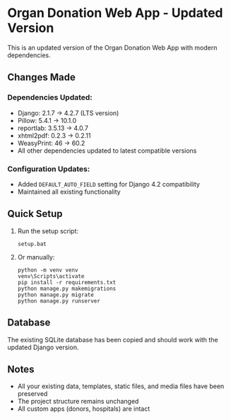# Organ Donation Web App - Updated Version

This is an updated version of the Organ Donation Web App with modern dependencies.

## Changes Made

### Dependencies Updated:
- Django: 2.1.7 → 4.2.7 (LTS version)
- Pillow: 5.4.1 → 10.1.0
- reportlab: 3.5.13 → 4.0.7
- xhtml2pdf: 0.2.3 → 0.2.11
- WeasyPrint: 46 → 60.2
- All other dependencies updated to latest compatible versions

### Configuration Updates:
- Added `DEFAULT_AUTO_FIELD` setting for Django 4.2 compatibility
- Maintained all existing functionality

## Quick Setup

1. Run the setup script:
   ```
   setup.bat
   ```

2. Or manually:
   ```
   python -m venv venv
   venv\Scripts\activate
   pip install -r requirements.txt
   python manage.py makemigrations
   python manage.py migrate
   python manage.py runserver
   ```

## Database
The existing SQLite database has been copied and should work with the updated Django version.

## Notes
- All your existing data, templates, static files, and media files have been preserved
- The project structure remains unchanged
- All custom apps (donors, hospitals) are intact
